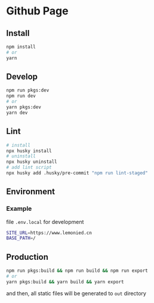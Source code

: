 # Github Page

## Install
```bash
npm install
# or
yarn
```

## Develop
```bash
npm run pkgs:dev
npm run dev
# or
yarn pkgs:dev
yarn dev
```

## Lint
```bash
# install
npx husky install
# uninstall
npx husky uninstall
# add lint script
npx husky add .husky/pre-commit "npm run lint-staged"
```

## Environment

### Example
file `.env.local` for development
```bash
SITE_URL=https://www.lemonied.cn
BASE_PATH=/
```

## Production
```bash
npm run pkgs:build && npm run build && npm run export
# or
yarn pkgs:build && yarn build && yarn export
```
and then, all static files will be generated to `out` directory
